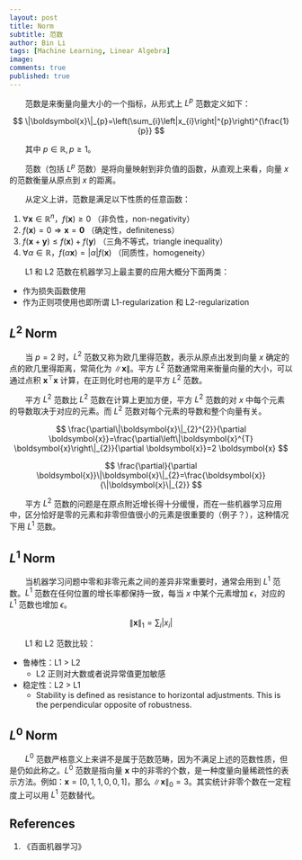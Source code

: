 ```yaml
---
layout: post
title: Norm
subtitle: 范数
author: Bin Li
tags: [Machine Learning, Linear Algebra]
image: 
comments: true
published: true
---
```


　　范数是来衡量向量大小的一个指标，从形式上 $L^p$ 范数定义如下：

$$
\|\boldsymbol{x}\|_{p}=\left(\sum_{i}\left|x_{i}\right|^{p}\right)^{\frac{1}{p}}
$$

　　其中 $p \in \mathbb{R}, p \geq 1$。

　　范数（包括 $L^p$ 范数）是将向量映射到非负值的函数，从直观上来看，向量 $x$ 的范数衡量从原点到 $x$ 的距离。

　　从定义上讲，范数是满足以下性质的任意函数：
1. $\forall \boldsymbol{x} \in \mathbb{R}^n$，$f(\boldsymbol{x})\geq 0$ （非负性，non-negativity）
2. $f(\boldsymbol{x})=0 \Rightarrow \boldsymbol{x}=\mathbf{0}$ （确定性，deﬁniteness）
3. $f(\boldsymbol{x}+\boldsymbol{y}) \leq f(\boldsymbol{x})+f(\boldsymbol{y})$ （三角不等式，triangle inequality）
4. $\forall \alpha \in \mathbb{R}$，$f(\alpha \boldsymbol{x})=\vert \alpha\vert  f(\boldsymbol{x})$ （同质性，homogeneity）

　　L1 和 L2 范数在机器学习上最主要的应用大概分下面两类：
* 作为损失函数使用
* 作为正则项使用也即所谓 L1-regularization 和 L2-regularization

## $L^2$ Norm
　　当 $p = 2$ 时，$L^2$ 范数又称为欧几里得范数，表示从原点出发到向量 $x$ 确定的点的欧几里得距离，常简化为 $\|\boldsymbol{x}\|$。平方 $L^2$ 范数通常用来衡量向量的大小，可以通过点积 $\boldsymbol{x}^{\top} \boldsymbol{x}$ 计算，在正则化时也用的是平方 $L^2$ 范数。

　　平方 $L^2$ 范数比 $L^2$ 范数在计算上更加方便，平方 $L^2$ 范数的对 $x$ 中每个元素的导数取决于对应的元素。而 $L^2$ 范数对每个元素的导数和整个向量有关。

$$
\frac{\partial\|\boldsymbol{x}\|_{2}^{2}}{\partial \boldsymbol{x}}=\frac{\partial\left\|\boldsymbol{x}^{T} \boldsymbol{x}\right\|_{2}}{\partial \boldsymbol{x}}=2 \boldsymbol{x}
$$

$$
\frac{\partial}{\partial \boldsymbol{x}}\|\boldsymbol{x}\|_{2}=\frac{\boldsymbol{x}}{\|\boldsymbol{x}\|_{2}}
$$

　　平方 $L^2$ 范数的问题是在原点附近增长得十分缓慢，而在一些机器学习应用中，区分恰好是零的元素和非零但值很小的元素是很重要的（例子？），这种情况下用  $L^1$ 范数。

## $L^1$ Norm
　　当机器学习问题中零和非零元素之间的差异非常重要时，通常会用到 $L^1$ 范数。$L^1$ 范数在任何位置的增长率都保持一致，每当 $x$ 中某个元素增加 $\epsilon$，对应的 $L^1$ 范数也增加 $\epsilon$。

$$
\|\boldsymbol{x}\|_{1}=\sum_{i}\left|x_{i}\right|
$$

　　L1 和 L2 范数比较：
* 鲁棒性：L1 > L2
    * L2 正则对大数或者说异常值更加敏感
* 稳定性：L2 > L1
    * Stability is defined as resistance to horizontal adjustments. This is the perpendicular opposite of robustness.

## $L^0$ Norm
　　$L^0$ 范数严格意义上来讲不是属于范数范畴，因为不满足上述的范数性质，但是仍如此称之。$L^0$ 范数是指向量 $\boldsymbol{x}$ 中的非零的个数，是一种度量向量稀疏性的表示方法。例如：$\boldsymbol{x}=[0,1,1,0,0,1]$，那么 $\|\boldsymbol{x}\|_0 = 3$。其实统计非零个数在一定程度上可以用 $L^1$ 范数替代。


## References
1. 《百面机器学习》